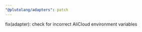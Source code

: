 ```yaml
---
"@plutolang/adapters": patch
---
```


fix(adapter): check for incorrect AliCloud environment variables
